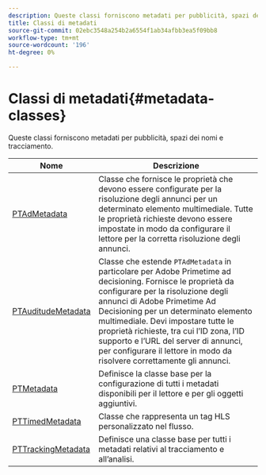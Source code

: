 ```yaml
---
description: Queste classi forniscono metadati per pubblicità, spazi dei nomi e tracciamento.
title: Classi di metadati
source-git-commit: 02ebc3548a254b2a6554f1ab34afbb3ea5f09bb8
workflow-type: tm+mt
source-wordcount: '196'
ht-degree: 0%

---
```


# Classi di metadati{#metadata-classes}

Queste classi forniscono metadati per pubblicità, spazi dei nomi e tracciamento.

| Nome | Descrizione |
|---|---|
| [PTAdMetadata](https://help.adobe.com/en_US/primetime/api/psdk/appledoc/Classes/PTAdMetadata.html) | Classe che fornisce le proprietà che devono essere configurate per la risoluzione degli annunci per un determinato elemento multimediale. Tutte le proprietà richieste devono essere impostate in modo da configurare il lettore per la corretta risoluzione degli annunci. |
| [PTAuditudeMetadata](https://help.adobe.com/en_US/primetime/api/psdk/appledoc/Classes/PTAuditudeMetadata.html) | Classe che estende `PTAdMetadata` in particolare per Adobe Primetime ad decisioning. Fornisce le proprietà da configurare per la risoluzione degli annunci di Adobe Primetime Ad Decisioning per un determinato elemento multimediale. Devi impostare tutte le proprietà richieste, tra cui l’ID zona, l’ID supporto e l’URL del server di annunci, per configurare il lettore in modo da risolvere correttamente gli annunci. |
| [PTMetadata](https://help.adobe.com/en_US/primetime/api/psdk/appledoc/Classes/PTMetadata.html) | Definisce la classe base per la configurazione di tutti i metadati disponibili per il lettore e per gli oggetti aggiuntivi. |
| [PTTimedMetadata](https://help.adobe.com/en_US/primetime/api/psdk/appledoc/Classes/PTTimedMetadata.html) | Classe che rappresenta un tag HLS personalizzato nel flusso. |
| [PTTrackingMetadata](https://help.adobe.com/en_US/primetime/api/psdk/appledoc/Classes/PTTrackingMetadata.html) | Definisce una classe base per tutti i metadati relativi al tracciamento e all’analisi. |
